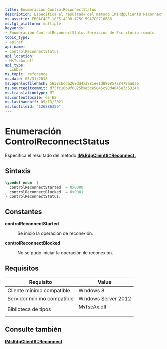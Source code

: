 ```yaml
---
title: Enumeración ControlReconnectStatus
description: Especifica el resultado del método IMsRdpClient8 Reconnect.
ms.assetid: FB0AC4CF-18F5-4CDD-A75C-59A7CF716688
ms.tgt_platform: multiple
keywords:
- Enumeración ControlReconnectStatus Servicios de Escritorio remoto
topic_type:
- apiref
api_name:
- ControlReconnectStatus
api_location:
- MsTscAx.dll
api_type:
- LibDef
ms.topic: reference
ms.date: 05/31/2018
ms.openlocfilehash: 5638cbdda268dd453881ee1d88085728479aada6
ms.sourcegitcommit: d75fc10b9f0825bbe5ce5045c90d4045e3c53243
ms.translationtype: MT
ms.contentlocale: es-ES
ms.lasthandoff: 09/13/2021
ms.locfileid: "126886356"
---
```

# <a name="controlreconnectstatus-enumeration"></a>Enumeración ControlReconnectStatus

Especifica el resultado del método [**IMsRdpClient8::Reconnect.**](imsrdpclient8-reconnect.md)

## <a name="syntax"></a>Sintaxis


```C++
typedef enum  { 
  controlReconnectStarted  = 0x0000,
  controlReconnectBlocked  = 0x0001
} ControlReconnectStatus;
```



## <a name="constants"></a>Constantes

<dl> <dt>

<span id="controlReconnectStarted"></span><span id="controlreconnectstarted"></span><span id="CONTROLRECONNECTSTARTED"></span>**controlReconnectStarted**
</dt> <dd>

Se inició la operación de reconexión.

</dd> <dt>

<span id="controlReconnectBlocked"></span><span id="controlreconnectblocked"></span><span id="CONTROLRECONNECTBLOCKED"></span>**controlReconnectBlocked**
</dt> <dd>

No se pudo iniciar la operación de reconexión.

</dd> </dl>

## <a name="requirements"></a>Requisitos



| Requisito | Value |
|-------------------------------------|----------------------------------------------------------------------------------------|
| Cliente mínimo compatible<br/> | Windows 8<br/>                                                                   |
| Servidor mínimo compatible<br/> | Windows Server 2012<br/>                                                         |
| Biblioteca de tipos<br/>             | <dl> <dt>MsTscAx.dll</dt> </dl> |



## <a name="see-also"></a>Consulte también

<dl> <dt>

[**IMsRdpClient8::Reconnect**](imsrdpclient8-reconnect.md)
</dt> </dl>

 

 





